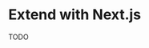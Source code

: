 # Extend with Next.js

<!--
https://cloudweekly.io/p/deploying-nextjs-aws-lambda-using-sst
-->

TODO
